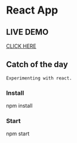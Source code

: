 # React App
## LIVE DEMO
 [CLICK HERE](https://5e8fa674874768024336bcd6--elastic-pasteur-bc5e0f.netlify.com/)

## Catch of the day
```
Experimenting with react.
```
### Install
npm install

### Start
npm start